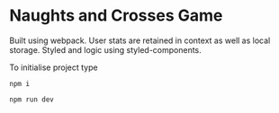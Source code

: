 # Naughts and Crosses Game

Built using webpack. User stats are retained in context as well as local storage. Styled and logic using styled-components.

To initialise project type

```
npm i
```

```
npm run dev
```
